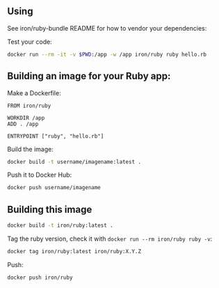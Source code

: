
## Using

See iron/ruby-bundle README for how to vendor your dependencies:

Test your code:

```sh
docker run --rm -it -v $PWD:/app -w /app iron/ruby ruby hello.rb
```

## Building an image for your Ruby app:

Make a Dockerfile:

```
FROM iron/ruby

WORKDIR /app
ADD . /app

ENTRYPOINT ["ruby", "hello.rb"]
```

Build the image:

```sh
docker build -t username/imagename:latest .
```

Push it to Docker Hub:

```sh
docker push username/imagename
```


## Building this image

```sh
docker build -t iron/ruby:latest .
```

Tag the ruby version, check it with `docker run --rm iron/ruby ruby -v`:

```sh
docker tag iron/ruby:latest iron/ruby:X.Y.Z
```

Push:

```sh
docker push iron/ruby
```
